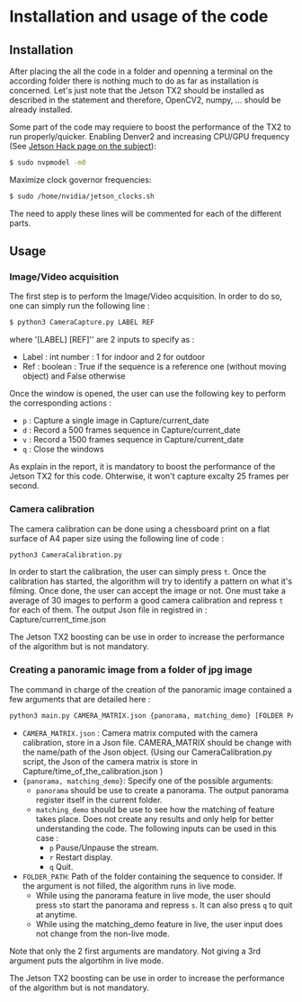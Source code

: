 # Installation and usage of the code
## Installation
After placing the all the code in a folder and openning a terminal on the according folder there is nothing much to do as far as installation is concerned.
Let's just note that the Jetson TX2 should be installed as described in the statement and therefore, OpenCV2, numpy, ... should be already installed.

Some part of the code may requiere to boost the performance of the TX2 to run properly/quicker.
Enabling Denver2 and increasing CPU/GPU frequency (See [Jetson Hack page on the subject](https://www.jetsonhacks.com/2017/03/25/nvpmodel-nvidia-jetson-tx2-development-kit/)): 
```sh
$ sudo nvpmodel -m0
```
Maximize clock governor frequencies:
```sh
$ sudo /home/nvidia/jetson_clocks.sh
```

The need to apply these lines will be commented for each of the different parts.
## Usage
### Image/Video acquisition
The first step is to perform the Image/Video acquisition. In order to do so, one can simply run the following line :
```sh
$ python3 CameraCapture.py LABEL REF
```
where  '[LABEL] [REF]'' are 2 inputs to specify as :
* Label : int number : 1 for indoor and 2 for outdoor
* Ref :  boolean : True if the sequence is a reference one (without moving object) and False otherwise

Once the window is opened, the user can use the following key to perform the corresponding actions : 
*  `p` : Capture a single image in Capture/current\_date 
* `d` : Record a 500 frames sequence in Capture/current\_date 
* `v` : Record a 1500 frames sequence in Capture/current\_date 
* `q` : Close the windows

As explain in the report, it is mandatory to boost the performance of the Jetson TX2 for this code. Ohterwise, it won't capture excalty 25 frames per second.
### Camera calibration
The camera calibration can be done using a chessboard print on a flat surface of A4 paper size using the following line of code :
```sh
python3 CameraCalibration.py
```
In order to start the calibration, the user can simply press `t`. Once the  calibration has started, the algorithm will try to identify a pattern on what it's filming. Once done, the user can accept the image or not. One must take a average of 30 images to perform a good camera calibration and repress `t` for each of them.
The output Json file in registred in : Capture/current_time.json

The Jetson TX2 boosting can be use in order to increase the performance of the algorithm but is not mandatory.
### Creating a panoramic image from a folder of jpg image
The command in charge of the creation of the panoramic image contained a few arguments that are detailed here : 

```sh
python3 main.py CAMERA_MATRIX.json {panorama, matching_demo} [FOLDER PATH]
```
* `CAMERA_MATRIX.json` : Camera matrix computed with the camera calibration, store in a Json file. CAMERA_MATRIX should be change with the name/path of the Json object. (Using our CameraCalibration.py script, the Json of the camera matrix is store in Capture/time_of_the_calibration.json )
* `{panorama, matching_demo}`: Specify one of the possible arguments:
  * ``panorama`` should be use to create a panorama. The output panorama register itself in the current folder.
  * `matching_demo` should be use to see how the matching of feature takes place. Does not create any results and only help for better understanding the code. The following inputs can be used in this case :
    * `p` Pause/Unpause the stream.
    * `r` Restart display.
    * `q` Quit.
* `FOLDER_PATH`: Path of the folder containing the sequence to consider. If the argument is not filled, the algorithm runs in live mode.
  * While using the panorama feature in live mode, the user should press `s`to start the panorama and repress `s`. It can also press `q` to quit at anytime.
  * While using the matching_demo feature in live, the user input does not change from the non-live mode.

Note that only the 2 first arguments are mandatory. Not giving a 3rd argument puts the algortihm in live mode. 

The Jetson TX2 boosting can be use in order to increase the performance of the algorithm but is not mandatory.
